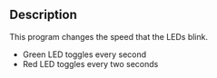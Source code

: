 ## Description

This program changes the speed that the LEDs blink.

* Green LED toggles every second
* Red LED toggles every two seconds

